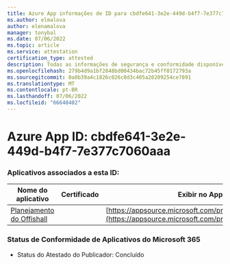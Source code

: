 ```yaml
---
title: Azure App informações de ID para cbdfe641-3e2e-449d-b4f7-7e377c7060aaa
ms.author: elmalova
author: elenamalova
manager: tonybal
ms.date: 07/06/2022
ms.topic: article
ms.service: attestation
certification_type: attested
description: Todas as informações de segurança e conformidade disponíveis para cbdfe641-3e2e-449d-b4f7-7e377c7060aaa.
ms.openlocfilehash: 279b4d9a1bf2848bd00434bac72b45ff0172793a
ms.sourcegitcommit: 0a0b39a4c1826c026c0d3c405a20209254ce7891
ms.translationtype: MT
ms.contentlocale: pt-BR
ms.lasthandoff: 07/06/2022
ms.locfileid: "66648402"
---
```

# <a name="azure-app-id-cbdfe641-3e2e-449d-b4f7-7e377c7060aa"></a>Azure App ID: cbdfe641-3e2e-449d-b4f7-7e377c7060aaa


### <a name="apps-associated-with-this-id"></a>Aplicativos associados a esta ID:
| **Nome do aplicativo** | **Certificado** | **Exibir no AppSource** |
|--------------|---------------|-----------------------|
| [Planejamento do Offishall](../forward/WA200004048.md) |  | [https://appsource.microsoft.com/product/office/WA200004048](https://appsource.microsoft.com/product/office/WA200004048) |

### <a name="microsoft-365-app-compliance-status"></a>Status de Conformidade de Aplicativos do Microsoft 365
- Status do Atestado do Publicador: Concluído

